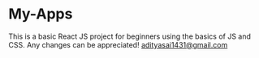 # My-Apps
This is a basic React JS project for beginners using the basics of JS and CSS.
Any changes can be appreciated!
adityasai1431@gmail.com
